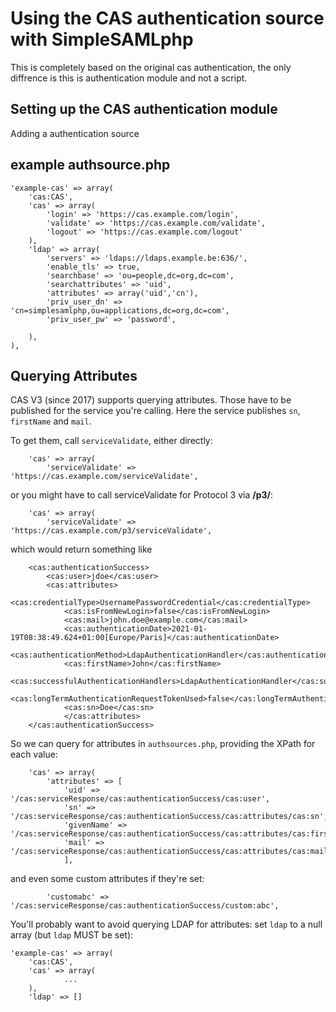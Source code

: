 Using the CAS authentication source with SimpleSAMLphp
==========================================================

This is completely based on the original cas authentication, 
the only diffrence is this is authentication module and not a script.

Setting up the CAS authentication module
----------------------------------

Adding a authentication source

example authsource.php
----------------------------------

	'example-cas' => array(
		'cas:CAS',
		'cas' => array(
			'login' => 'https://cas.example.com/login',
			'validate' => 'https://cas.example.com/validate',
			'logout' => 'https://cas.example.com/logout'
		),
		'ldap' => array(
			'servers' => 'ldaps://ldaps.example.be:636/',
			'enable_tls' => true,
			'searchbase' => 'ou=people,dc=org,dc=com',
			'searchattributes' => 'uid',
			'attributes' => array('uid','cn'),
			'priv_user_dn' => 'cn=simplesamlphp,ou=applications,dc=org,dc=com',
			'priv_user_pw' => 'password',

		),
	),


Querying Attributes
--------------------

CAS V3 (since 2017) supports querying attributes. Those have to be published for the service you're calling. Here the service publishes `sn`, `firstName` and `mail`.

To get them, call `serviceValidate`, either directly:

```
	'cas' => array(
		'serviceValidate' => 'https://cas.example.com/serviceValidate',
```

or you might have to call serviceValidate for Protocol 3 via **/p3/**:

```
	'cas' => array(
		'serviceValidate' => 'https://cas.example.com/p3/serviceValidate',
```

which would return something like

```
    <cas:authenticationSuccess>
        <cas:user>jdoe</cas:user>
        <cas:attributes>
            <cas:credentialType>UsernamePasswordCredential</cas:credentialType>
            <cas:isFromNewLogin>false</cas:isFromNewLogin>
            <cas:mail>john.doe@example.com</cas:mail>
            <cas:authenticationDate>2021-01-19T08:38:49.624+01:00[Europe/Paris]</cas:authenticationDate>
            <cas:authenticationMethod>LdapAuthenticationHandler</cas:authenticationMethod>
            <cas:firstName>John</cas:firstName>
            <cas:successfulAuthenticationHandlers>LdapAuthenticationHandler</cas:successfulAuthenticationHandlers>
            <cas:longTermAuthenticationRequestTokenUsed>false</cas:longTermAuthenticationRequestTokenUsed>
            <cas:sn>Doe</cas:sn>
            </cas:attributes>
    </cas:authenticationSuccess>
```

So we can query for attributes in `authsources.php`, providing the XPath for each value:

```
	'cas' => array(
		'attributes' => [
		    'uid' => '/cas:serviceResponse/cas:authenticationSuccess/cas:user',
		    'sn' => '/cas:serviceResponse/cas:authenticationSuccess/cas:attributes/cas:sn',
		    'givenName' => '/cas:serviceResponse/cas:authenticationSuccess/cas:attributes/cas:firstname',
		    'mail' => '/cas:serviceResponse/cas:authenticationSuccess/cas:attributes/cas:mail',
		    ],
```

and even some custom attributes if they're set:

		    'customabc' => '/cas:serviceResponse/cas:authenticationSuccess/custom:abc',

You'll probably want to avoid querying LDAP for attributes: set `ldap` to a null array (but `ldap` MUST be set):

```
'example-cas' => array(
	'cas:CAS',
	'cas' => array(
            ...
	),
	'ldap' => []
```

